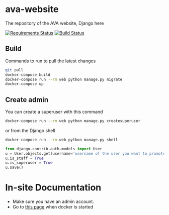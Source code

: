 # ava-website
The repository of the AVA website, Django here

[![Requirements Status](https://requires.io/github/ava-project/ava-website/requirements.svg?branch=develop)](https://requires.io/github/ava-project/ava-website/requirements/?branch=develop) [![Build Status](https://travis-ci.org/ava-project/ava-website.svg?branch=develop)](https://travis-ci.org/ava-project/ava-website)

## Build

Commands to run to pull the latest changes

```sh
git pull
docker-compose build
docker-compose run --rm web python manage.py migrate
docker-compose up
```

## Create admin

You can create a superuser with this command

```sh
docker-compose run --rm web python manage.py createsuperuser
```

or from the Django shell

```sh
docker-compose run --rm web python manage.py shell
```

```python
from django.contrib.auth.models import User
u = User.objects.get(username='username of the user you want to promote')
u.is_staff = True
u.is_superuser = True
u.save()
```

# In-site Documentation

 - Make sure you have an admin account.
 - Go to [this page](http://localhost:8000/admin/doc/views/#ns|user) when docker is started
